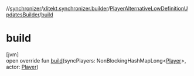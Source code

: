//[synchronizer](../../../index.md)/[xlitekt.synchronizer.builder](../index.md)/[PlayerAlternativeLowDefinitionUpdatesBuilder](index.md)/[build](build.md)

# build

[jvm]\
open override fun [build](build.md)(syncPlayers: NonBlockingHashMapLong&lt;[Player](../../../../game/game/xlitekt.game.actor.player/-player/index.md)&gt;, actor: [Player](../../../../game/game/xlitekt.game.actor.player/-player/index.md))
